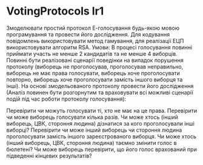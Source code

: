 # VotingProtocols lr1
Змоделювати простий протокол Е-голосування будь-якою мовою програмування та провести його дослідження. Для кодування повідомлень використовувати метод гамування, для реалізації ЕЦП використовувати алгоритм RSA. 
Умови: В процесі голосування повинні приймати участь не менше 2 кандидатів та не менше 4 виборців. Повинні бути реалізовані сценарії поведінки на випадок порушення протоколу (виборець не проголосував, проголосував неправильно, виборець не має права голосувати, виборець хоче проголосувати повторно, виборець хоче проголосувати замість іншого виборця та інші).
На основі змодельованого протоколу провести його дослідження (Аналіз повинен бути розгорнутим та враховувати всі можливі сценарії подій під час роботи протоколу голосування):

Перевірити чи можуть голосувати ті, хто не має на це права.
Перевірити чи може виборець голосувати кілька разів.
Чи може хтось (інший виборець, ЦВК, стороння людина) дізнатися за кого проголосували інші виборці?
Перевірити чи може інший виборець чи стороння людина проголосувати замість іншого зареєстрованого виборця.
Чи може хтось (інший виборець, ЦВК, стороння людина) таємно змінити голос в бюлетені?
Чи може виборець перевірити, що його голос врахований при підведенні кінцевих результатів? 
